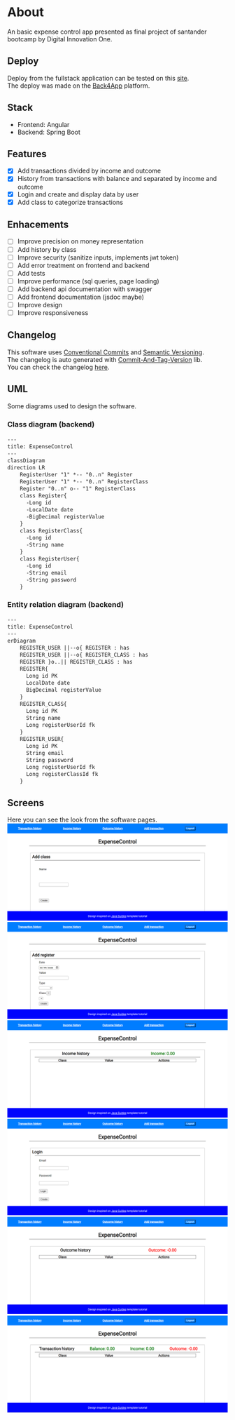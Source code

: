 # About
An basic expense control app presented as final project of santander bootcamp by Digital Innovation One.
## Deploy
Deploy from the fullstack application can be tested on this [site](https://expensecontrol-omptr9n0.b4a.run).\
The deploy was made on the [Back4App](https://back4app.com) platform.
## Stack
- Frontend: Angular
- Backend: Spring Boot
## Features
- [x] Add transactions divided by income and outcome
- [x] History from transactions with balance and separated by income and outcome
- [x] Login and create and display data by user
- [x] Add class to categorize transactions
## Enhacements
- [ ] Improve precision on money representation
- [ ] Add history by class
- [ ] Improve security (sanitize inputs, implements jwt token)
- [ ] Add error treatment on frontend and backend
- [ ] Add tests
- [ ] Improve performance (sql queries, page loading)
- [ ] Add backend api documentation with swagger
- [ ] Add frontend documentation (jsdoc maybe)
- [ ] Improve design
- [ ] Improve responsiveness
## Changelog
This software uses [Conventional Commits](https://www.conventionalcommits.org/) and [Semantic Versioning](https://semver.org/).\
The changelog is auto generated with [Commit-And-Tag-Version](https://www.npmjs.com/package/commit-and-tag-version) lib.\
You can check the changelog [here](https://github.com/denisoncorbal/projeto-final-santander-bootcamp/blob/main/CHANGELOG.md).
## UML
Some diagrams used to design the software.
### Class diagram (backend)
``` mermaid
---
title: ExpenseControl
---
classDiagram
direction LR
    RegisterUser "1" *-- "0..n" Register
    RegisterUser "1" *-- "0..n" RegisterClass
    Register "0..n" o-- "1" RegisterClass
    class Register{
      -Long id
      -LocalDate date
      -BigDecimal registerValue
    }
    class RegisterClass{
      -Long id
      -String name
    }
    class RegisterUser{
      -Long id
      -String email
      -String password
    }
```
### Entity relation diagram (backend)
``` mermaid
---
title: ExpenseControl
---
erDiagram
    REGISTER_USER ||--o{ REGISTER : has
    REGISTER_USER ||--o{ REGISTER_CLASS : has
    REGISTER }o..|| REGISTER_CLASS : has
    REGISTER{
      Long id PK
      LocalDate date
      BigDecimal registerValue
    }
    REGISTER_CLASS{
      Long id PK
      String name
      Long registerUserId fk
    }
    REGISTER_USER{
      Long id PK
      String email
      String password
      Long registerUserId fk
      Long registerClassId fk
    }
```
## Screens
Here you can see the look from the software pages.\
![add-class](https://github.com/denisoncorbal/projeto-final-santander-bootcamp/blob/main/frontend/.screens/add-class.png)
![add-transaction](https://github.com/denisoncorbal/projeto-final-santander-bootcamp/blob/main/frontend/.screens/add-transaction.png)
![income-history](https://github.com/denisoncorbal/projeto-final-santander-bootcamp/blob/main/frontend/.screens/income-history.png)
![login](https://github.com/denisoncorbal/projeto-final-santander-bootcamp/blob/main/frontend/.screens/login.png)
![outcome-history](https://github.com/denisoncorbal/projeto-final-santander-bootcamp/blob/main/frontend/.screens/outcome-history.png)
![transaction-history](https://github.com/denisoncorbal/projeto-final-santander-bootcamp/blob/main/frontend/.screens/transaction-history.png)
